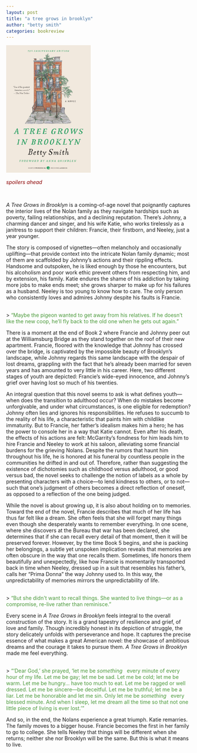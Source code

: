 ```yaml
---
layout: post
title: "a tree grows in brooklyn"
author: "betty smith"
categories: bookreview
---
```


<img src="\img\a_tree_grows_in_brooklyn.jpg" width="230" max-width="50%" max-height="50%">

<br>

<font color="#8B0000"> *spoilers ahead* </font>

<br>

*A Tree Grows in Brooklyn* is a coming-of-age novel that poignantly captures the interior lives of the Nolan family as they navigate hardships such as poverty, failing relationships, and a declining reputation. There’s Johnny, a charming dancer and singer, and his wife Katie, who works tirelessly as a janitress to support their children: Francie, their firstborn, and Neeley, just a year younger.

The story is composed of vignettes—often melancholy and occasionally uplifting—that provide context into the intricate Nolan family dynamic; most of them are scaffolded by Johnny’s actions and their rippling effects. Handsome and outspoken, he is liked enough by those he encounters, but his alcoholism and poor work ethic prevent others from respecting him, and by extension, his family. Katie endures the shame of his addiction by taking more jobs to make ends meet; she grows sharper to make up for his failures as a husband. Neeley is too young to know how to care. The only person who consistently loves and admires Johnny despite his faults is Francie.

<br>
> <font color="#4A993A">“Maybe the pigeon wanted to get away from his relatives. If he doesn’t like the new coop, he’ll fly back to the old one when he gets out again.”</font>

<br>

There is a moment at the end of Book 2 where Francie and Johnny peer out at the Williamsburg Bridge as they stand together on the roof of their new apartment. Francie, floored with the knowledge that Johnny has crossed over the bridge, is captivated by the impossible beauty of Brooklyn’s landscape, while Johnny regards this same landscape with the despair of lost dreams, grappling with the fact that he’s already been married for seven years and has amounted to very little in his career. Here, two different stages of youth are depicted: Francie’s wide-eyed innocence, and Johnny’s grief over having lost so much of his twenties.

An integral question that this novel seems to ask is what defines youth—when does the transition to adulthood occur? When do mistakes become unforgivable, and under what circumstances, is one eligible for redemption? Johnny often lies and ignores his responsibilities. He refuses to succumb to the reality of his life, a characteristic that paints him with childlike immaturity. But to Francie, her father’s idealism makes him a hero; he has the power to console her in a way that Katie cannot. Even after his death, the effects of his actions are felt: McGarrity’s fondness for him leads him to hire Francie and Neeley to work at his saloon, alleviating some financial burdens for the grieving Nolans. Despite the rumors that haunt him throughout his life, he is honored at his funeral by countless people in the communities he drifted in and out of. Therefore, rather than suggesting the existence of dichotomies such as childhood versus adulthood, or good versus bad, the novel seeks to challenge the notion of labels as a whole by presenting characters with a choice—to lend kindness to others, or to not—such that one’s judgment of others becomes a direct reflection of oneself, as opposed to a reflection of the one being judged.

While the novel is about growing up, it is also about holding on to memories. Toward the end of the novel, Francie describes that much of her life has thus far felt like a dream. She often feels that she will forget many things even though she desperately wants to remember everything. In one scene, where she discovers at the Bureau that war has been declared, she determines that if she can recall every detail of that moment, then it will be preserved forever. However, by the time Book 5 begins, and she is packing her belongings, a subtle yet unspoken implication reveals that memories are often obscure in the way that one recalls them. Sometimes, life honors them beautifully and unexpectedly, like how Francie is momentarily transported back in time when Neeley, dressed up in a suit that resembles his father’s, calls her “Prima Donna” the way Johnny used to. In this way, the unpredictability of memories mirrors the unpredictability of life.

<br>
> <font color="#4A993A">“But she didn't want to recall things. She wanted to live things—or as a compromise, re-live rather than reminisce.”</font>

<br>

Every scene in *A Tree Grows in Brooklyn* feels integral to the overall construction of the story. It is a grand tapestry of resilience and grief, of love and family. Though incredibly honest in its depiction of struggle, the story delicately unfolds with perseverance and hope. It captures the precise essence of what makes a great American novel: the showcase of ambitious dreams and the courage it takes to pursue them. *A Tree Grows in Brooklyn* made me feel everything.

<br>
> <font color="#4A993A">“‘Dear God,’ she prayed, ‘let me be <em>something</em> &nbsp; every minute of every hour of my life. Let me be gay; let me be sad. Let me be cold; let me be warm. Let me be hungry… have too much to eat. Let me be ragged or well dressed. Let me be sincere—be deceitful. Let me be truthful; let me be a liar. Let me be honorable and let me sin. Only let me be <em>something</em> &nbsp; every blessed minute. And when I sleep, let me dream all the time so that not one little piece of living is ever lost.’”</font>

<br>

And so, in the end, the Nolans experience a great triumph. Katie remarries. The family moves to a bigger house. Francie becomes the first in her family to go to college. She tells Neeley that things will be different when she returns; neither she nor Brooklyn will be the same. But this is what it means to live.